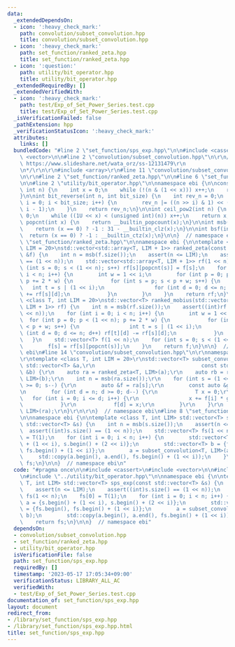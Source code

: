 ```yaml
---
data:
  _extendedDependsOn:
  - icon: ':heavy_check_mark:'
    path: convolution/subset_convolution.hpp
    title: convolution/subset_convolution.hpp
  - icon: ':heavy_check_mark:'
    path: set_function/ranked_zeta.hpp
    title: set_function/ranked_zeta.hpp
  - icon: ':question:'
    path: utility/bit_operator.hpp
    title: utility/bit_operator.hpp
  _extendedRequiredBy: []
  _extendedVerifiedWith:
  - icon: ':heavy_check_mark:'
    path: test/Exp_of_Set_Power_Series.test.cpp
    title: test/Exp_of_Set_Power_Series.test.cpp
  _isVerificationFailed: false
  _pathExtension: hpp
  _verificationStatusIcon: ':heavy_check_mark:'
  attributes:
    links: []
  bundledCode: "#line 2 \"set_function/sps_exp.hpp\"\n\n#include <cassert>\n#include\
    \ <vector>\n\n#line 2 \"convolution/subset_convolution.hpp\"\n\r\n/*\r\n    refernce:\
    \ https://www.slideshare.net/wata_orz/ss-12131479\r\n              https://37zigen.com/subset-convolution/\r\
    \n*/\r\n\r\n#include <array>\r\n#line 11 \"convolution/subset_convolution.hpp\"\
    \n\r\n#line 2 \"set_function/ranked_zeta.hpp\"\n\n#line 6 \"set_function/ranked_zeta.hpp\"\
    \n\n#line 2 \"utility/bit_operator.hpp\"\n\nnamespace ebi {\n\nconstexpr int bsf_constexpr(unsigned\
    \ int n) {\n    int x = 0;\n    while (!(n & (1 << x))) x++;\n    return x;\n\
    }\n\nint bit_reverse(int n, int bit_size) {\n    int rev_n = 0;\n    for (int\
    \ i = 0; i < bit_size; i++) {\n        rev_n |= ((n >> i) & 1) << (bit_size -\
    \ i - 1);\n    }\n    return rev_n;\n}\n\nint ceil_pow2(int n) {\n    int x =\
    \ 0;\n    while ((1U << x) < (unsigned int)(n)) x++;\n    return x;\n}\n\nint\
    \ popcnt(int x) {\n    return __builtin_popcount(x);\n}\n\nint msb(int x) {\n\
    \    return (x == 0) ? -1 : 31 - __builtin_clz(x);\n}\n\nint bsf(int x) {\n  \
    \  return (x == 0) ? -1 : __builtin_ctz(x);\n}\n\n}  // namespace ebi\n#line 8\
    \ \"set_function/ranked_zeta.hpp\"\n\nnamespace ebi {\n\ntemplate <class T, int\
    \ LIM = 20>\nstd::vector<std::array<T, LIM + 1>> ranked_zeta(const std::vector<T>\
    \ &f) {\n    int n = msb(f.size());\n    assert(n <= LIM);\n    assert((int)f.size()\
    \ == (1 << n));\n    std::vector<std::array<T, LIM + 1>> rf(1 << n);\n    for\
    \ (int s = 0; s < (1 << n); s++) rf[s][popcnt(s)] = f[s];\n    for (int i = 0;\
    \ i < n; i++) {\n        int w = 1 << i;\n        for (int p = 0; p < (1 << n);\
    \ p += 2 * w) {\n            for (int s = p; s < p + w; s++) {\n             \
    \   int t = s | (1 << i);\n                for (int d = 0; d <= n; d++) rf[t][d]\
    \ += rf[s][d];\n            }\n        }\n    }\n    return rf;\n}\n\ntemplate\
    \ <class T, int LIM = 20>\nstd::vector<T> ranked_mobius(std::vector<std::array<T,\
    \ LIM + 1>> rf) {\n    int n = msb(rf.size());\n    assert((int)rf.size() == (1\
    \ << n));\n    for (int i = 0; i < n; i++) {\n        int w = 1 << i;\n      \
    \  for (int p = 0; p < (1 << n); p += 2 * w) {\n            for (int s = p; s\
    \ < p + w; s++) {\n                int t = s | (1 << i);\n                for\
    \ (int d = 0; d <= n; d++) rf[t][d] -= rf[s][d];\n            }\n        }\n \
    \   }\n    std::vector<T> f(1 << n);\n    for (int s = 0; s < (1 << n); s++) {\n\
    \        f[s] = rf[s][popcnt(s)];\n    }\n    return f;\n}\n\n}  // namespace\
    \ ebi\n#line 14 \"convolution/subset_convolution.hpp\"\n\r\nnamespace ebi {\r\n\
    \r\ntemplate <class T, int LIM = 20>\r\nstd::vector<T> subset_convolution(const\
    \ std::vector<T> &a,\r\n                                  const std::vector<T>\
    \ &b) {\r\n    auto ra = ranked_zeta<T, LIM>(a);\r\n    auto rb = ranked_zeta<T,\
    \ LIM>(b);\r\n    int n = msb(ra.size());\r\n    for (int s = (1 << n) - 1; s\
    \ >= 0; s--) {\r\n        auto &f = ra[s];\r\n        const auto &g = rb[s];\r\
    \n        for (int d = n; d >= 0; d--) {\r\n            T x = 0;\r\n         \
    \   for (int i = 0; i <= d; i++) {\r\n                x += f[i] * g[d - i];\r\n\
    \            }\r\n            f[d] = x;\r\n        }\r\n    }\r\n    return ranked_mobius<T,\
    \ LIM>(ra);\r\n}\r\n\r\n}  // namespace ebi\n#line 8 \"set_function/sps_exp.hpp\"\
    \n\nnamespace ebi {\n\ntemplate <class T, int LIM> std::vector<T> sps_exp(const\
    \ std::vector<T> &s) {\n    int n = msb(s.size());\n    assert(n <= LIM);\n  \
    \  assert((int)s.size() == (1 << n));\n    std::vector<T> fs(1 << n);\n    fs[0]\
    \ = T(1);\n    for (int i = 0; i < n; i++) {\n        std::vector<T> a = {s.begin()\
    \ + (1 << i), s.begin() + (2 << i)};\n        std::vector<T> b = {fs.begin(),\
    \ fs.begin() + (1 << i)};\n        a = subset_convolution<T, LIM>(a, b);\n   \
    \     std::copy(a.begin(), a.end(), fs.begin() + (1 << i));\n    }\n    return\
    \ fs;\n}\n\n}  // namespace ebi\n"
  code: "#pragma once\n\n#include <cassert>\n#include <vector>\n\n#include \"../convolution/subset_convolution.hpp\"\
    \n#include \"../utility/bit_operator.hpp\"\n\nnamespace ebi {\n\ntemplate <class\
    \ T, int LIM> std::vector<T> sps_exp(const std::vector<T> &s) {\n    int n = msb(s.size());\n\
    \    assert(n <= LIM);\n    assert((int)s.size() == (1 << n));\n    std::vector<T>\
    \ fs(1 << n);\n    fs[0] = T(1);\n    for (int i = 0; i < n; i++) {\n        std::vector<T>\
    \ a = {s.begin() + (1 << i), s.begin() + (2 << i)};\n        std::vector<T> b\
    \ = {fs.begin(), fs.begin() + (1 << i)};\n        a = subset_convolution<T, LIM>(a,\
    \ b);\n        std::copy(a.begin(), a.end(), fs.begin() + (1 << i));\n    }\n\
    \    return fs;\n}\n\n}  // namespace ebi"
  dependsOn:
  - convolution/subset_convolution.hpp
  - set_function/ranked_zeta.hpp
  - utility/bit_operator.hpp
  isVerificationFile: false
  path: set_function/sps_exp.hpp
  requiredBy: []
  timestamp: '2023-05-17 17:05:34+09:00'
  verificationStatus: LIBRARY_ALL_AC
  verifiedWith:
  - test/Exp_of_Set_Power_Series.test.cpp
documentation_of: set_function/sps_exp.hpp
layout: document
redirect_from:
- /library/set_function/sps_exp.hpp
- /library/set_function/sps_exp.hpp.html
title: set_function/sps_exp.hpp
---
```

